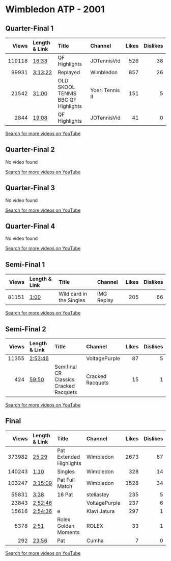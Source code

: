 
# Wimbledon ATP - 2001

## Quarter-Final 1
|   Views | Length & Link                                          | Title                                   | Channel         |   Likes |   Dislikes |
|--------:|:-------------------------------------------------------|:----------------------------------------|:----------------|--------:|-----------:|
|  119118 | [16:33](https://www.youtube.com/watch?v=dkKSIY-W0Wg)   | QF Highlights                           | JOTennisVid     |     526 |         38 |
|   99931 | [3:13:22](https://www.youtube.com/watch?v=gLzDg7SAoMw) | Replayed                                | Wimbledon       |     857 |         26 |
|   21542 | [31:00](https://www.youtube.com/watch?v=HK2wiwLIqew)   | OLD SKOOL TENNIS BBC    QF   Highlights | Yoeri Tennis II |     151 |          5 |
|    2844 | [19:08](https://www.youtube.com/watch?v=MecqlCoEpF8)   | QF Highlights                           | JOTennisVid     |      41 |          0 |

[Search for more videos on YouTube](https://www.youtube.com/results?search_query=%22wimbledon%22+%22Henman%22+%22Federer%22+%222001%22+%22highlights%22)     

## Quarter-Final 2
No video found

[Search for more videos on YouTube](https://www.youtube.com/results?search_query=%22wimbledon%22+%22Ivanisevic%22+%22Safin%22+%222001%22+%22highlights%22)     

## Quarter-Final 3
No video found

[Search for more videos on YouTube](https://www.youtube.com/results?search_query=%22wimbledon%22+%22Rafter%22+%22Enqvist%22+%222001%22+%22highlights%22)     

## Quarter-Final 4
No video found

[Search for more videos on YouTube](https://www.youtube.com/results?search_query=%22wimbledon%22+%22Agassi%22+%22Escude%22+%222001%22+%22highlights%22)     

## Semi-Final 1
|   Views | Length & Link                                       | Title                         | Channel    |   Likes |   Dislikes |
|--------:|:----------------------------------------------------|:------------------------------|:-----------|--------:|-----------:|
|   81151 | [1:00](https://www.youtube.com/watch?v=8SI-iUVNhC4) | Wild card    in the   Singles | IMG Replay |     205 |         66 |

[Search for more videos on YouTube](https://www.youtube.com/results?search_query=%22wimbledon%22+%22Ivanisevic%22+%22Henman%22+%222001%22+%22highlights%22)     

## Semi-Final 2
|   Views | Length & Link                                          | Title                                      | Channel          |   Likes |   Dislikes |
|--------:|:-------------------------------------------------------|:-------------------------------------------|:-----------------|--------:|-----------:|
|   11355 | [2:53:46](https://www.youtube.com/watch?v=nqxzSVtr4dk) |                                            | VoltagePurple    |      87 |          5 |
|     424 | [59:50](https://www.youtube.com/watch?v=i977lDkqZIQ)   | Semifinal    CR Classics  Cracked Racquets | Cracked Racquets |      15 |          1 |

[Search for more videos on YouTube](https://www.youtube.com/results?search_query=%22wimbledon%22+%22Rafter%22+%22Agassi%22+%222001%22+%22highlights%22)     

## Final
|   Views | Length & Link                                          | Title                       | Channel       |   Likes |   Dislikes |
|--------:|:-------------------------------------------------------|:----------------------------|:--------------|--------:|-----------:|
|  373982 | [25:29](https://www.youtube.com/watch?v=DzoEVuRkLLo)   | Pat     Extended Highlights | Wimbledon     |    2673 |         87 |
|  140243 | [1:10](https://www.youtube.com/watch?v=7-12nmtlhn4)    | Singles                     | Wimbledon     |     328 |         14 |
|  103247 | [3:15:09](https://www.youtube.com/watch?v=qfd52B2DJ6g) | Pat       Full Match        | Wimbledon     |    1528 |         34 |
|   55831 | [3:38](https://www.youtube.com/watch?v=A_U6kVFe_JE)    | 16  Pat                     | stellastey    |     235 |          5 |
|   23843 | [2:52:46](https://www.youtube.com/watch?v=8Eu-koIUMP0) |                             | VoltagePurple |     237 |          6 |
|   15616 | [2:54:36](https://www.youtube.com/watch?v=f42EPQsC1fY) | e                           | Klavi Jatura  |     297 |          1 |
|    5378 | [2:51](https://www.youtube.com/watch?v=eFJ5W8QDmt0)    | Rolex  Golden Moments       | ROLEX         |      33 |          1 |
|     292 | [23:56](https://www.youtube.com/watch?v=ie9uYUUwD-0)   | Pat                         | Cumha         |       7 |          0 |

[Search for more videos on YouTube](https://www.youtube.com/results?search_query=%22wimbledon%22+%22Ivanisevic%22+%22Rafter%22+%222001%22+%22highlights%22)     
